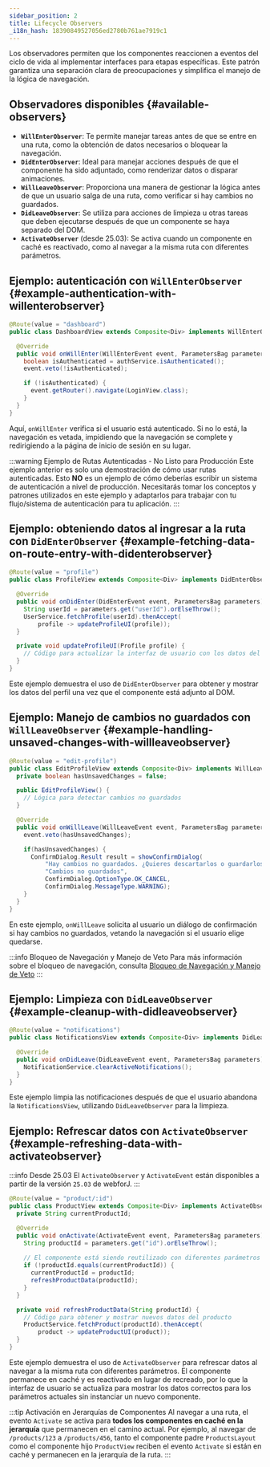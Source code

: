```yaml
---
sidebar_position: 2
title: Lifecycle Observers
_i18n_hash: 18390849527056ed2780b761ae7919c1
---
```

Los observadores permiten que los componentes reaccionen a eventos del ciclo de vida al implementar interfaces para etapas específicas. Este patrón garantiza una separación clara de preocupaciones y simplifica el manejo de la lógica de navegación.

## Observadores disponibles {#available-observers}

- **`WillEnterObserver`**: Te permite manejar tareas antes de que se entre en una ruta, como la obtención de datos necesarios o bloquear la navegación.
- **`DidEnterObserver`**: Ideal para manejar acciones después de que el componente ha sido adjuntado, como renderizar datos o disparar animaciones.
- **`WillLeaveObserver`**: Proporciona una manera de gestionar la lógica antes de que un usuario salga de una ruta, como verificar si hay cambios no guardados.
- **`DidLeaveObserver`**: Se utiliza para acciones de limpieza u otras tareas que deben ejecutarse después de que un componente se haya separado del DOM.
- **`ActivateObserver`** (desde 25.03): Se activa cuando un componente en caché es reactivado, como al navegar a la misma ruta con diferentes parámetros.

## Ejemplo: autenticación con `WillEnterObserver` {#example-authentication-with-willenterobserver}

```java
@Route(value = "dashboard")
public class DashboardView extends Composite<Div> implements WillEnterObserver {

  @Override
  public void onWillEnter(WillEnterEvent event, ParametersBag parameters) {
    boolean isAuthenticated = authService.isAuthenticated();
    event.veto(!isAuthenticated);

    if (!isAuthenticated) {
      event.getRouter().navigate(LoginView.class);
    }
  }
}
```

Aquí, `onWillEnter` verifica si el usuario está autenticado. Si no lo está, la navegación es vetada, impidiendo que la navegación se complete y redirigiendo a la página de inicio de sesión en su lugar.

:::warning Ejemplo de Rutas Autenticadas - No Listo para Producción
Este ejemplo anterior es solo una demostración de cómo usar rutas autenticadas.
Esto **NO** es un ejemplo de cómo deberías escribir un sistema de autenticación a nivel de producción.
Necesitarás tomar los conceptos y patrones utilizados en este ejemplo y adaptarlos para trabajar con tu flujo/sistema de autenticación para tu aplicación.
:::

## Ejemplo: obteniendo datos al ingresar a la ruta con `DidEnterObserver` {#example-fetching-data-on-route-entry-with-didenterobserver}

```java
@Route(value = "profile")
public class ProfileView extends Composite<Div> implements DidEnterObserver {

  @Override
  public void onDidEnter(DidEnterEvent event, ParametersBag parameters) {
    String userId = parameters.get("userId").orElseThrow();
    UserService.fetchProfile(userId).thenAccept(
        profile -> updateProfileUI(profile));
  }

  private void updateProfileUI(Profile profile) {
    // Código para actualizar la interfaz de usuario con los datos del perfil
  }
}
```

Este ejemplo demuestra el uso de `DidEnterObserver` para obtener y mostrar los datos del perfil una vez que el componente está adjunto al DOM.

## Ejemplo: Manejo de cambios no guardados con `WillLeaveObserver` {#example-handling-unsaved-changes-with-willleaveobserver}

```java
@Route(value = "edit-profile")
public class EditProfileView extends Composite<Div> implements WillLeaveObserver {
  private boolean hasUnsavedChanges = false;

  public EditProfileView() {
    // Lógica para detectar cambios no guardados
  }

  @Override
  public void onWillLeave(WillLeaveEvent event, ParametersBag parameters) {
    event.veto(hasUnsavedChanges);

    if(hasUnsavedChanges) {
      ConfirmDialog.Result result = showConfirmDialog(
          "Hay cambios no guardados. ¿Quieres descartarlos o guardarlos?",
          "Cambios no guardados",
          ConfirmDialog.OptionType.OK_CANCEL,
          ConfirmDialog.MessageType.WARNING);
    }
  }
}
```

En este ejemplo, `onWillLeave` solicita al usuario un diálogo de confirmación si hay cambios no guardados, vetando la navegación si el usuario elige quedarse.

:::info Bloqueo de Navegación y Manejo de Veto
Para más información sobre el bloqueo de navegación, consulta [Bloqueo de Navegación y Manejo de Veto](./navigation-blocking)
:::

## Ejemplo: Limpieza con `DidLeaveObserver` {#example-cleanup-with-didleaveobserver}

```java
@Route(value = "notifications")
public class NotificationsView extends Composite<Div> implements DidLeaveObserver {

  @Override
  public void onDidLeave(DidLeaveEvent event, ParametersBag parameters) {
    NotificationService.clearActiveNotifications();
  }
}
```

Este ejemplo limpia las notificaciones después de que el usuario abandona la `NotificationsView`, utilizando `DidLeaveObserver` para la limpieza.

## Ejemplo: Refrescar datos con `ActivateObserver` {#example-refreshing-data-with-activateobserver}

:::info Desde 25.03
El `ActivateObserver` y `ActivateEvent` están disponibles a partir de la versión `25.03` de webforJ.
:::

```java
@Route(value = "product/:id")
public class ProductView extends Composite<Div> implements ActivateObserver {
  private String currentProductId;

  @Override
  public void onActivate(ActivateEvent event, ParametersBag parameters) {
    String productId = parameters.get("id").orElseThrow();
    
    // El componente está siendo reutilizado con diferentes parámetros
    if (!productId.equals(currentProductId)) {
      currentProductId = productId;
      refreshProductData(productId);
    }
  }

  private void refreshProductData(String productId) {
    // Código para obtener y mostrar nuevos datos del producto
    ProductService.fetchProduct(productId).thenAccept(
        product -> updateProductUI(product));
  }
}
```

Este ejemplo demuestra el uso de `ActivateObserver` para refrescar datos al navegar a la misma ruta con diferentes parámetros. El componente permanece en caché y es reactivado en lugar de recreado, por lo que la interfaz de usuario se actualiza para mostrar los datos correctos para los parámetros actuales sin instanciar un nuevo componente.

:::tip Activación en Jerarquías de Componentes
Al navegar a una ruta, el evento `Activate` se activa para **todos los componentes en caché en la jerarquía** que permanecen en el camino actual. Por ejemplo, al navegar de `/products/123` a `/products/456`, tanto el componente padre `ProductsLayout` como el componente hijo `ProductView` reciben el evento `Activate` si están en caché y permanecen en la jerarquía de la ruta.
:::
